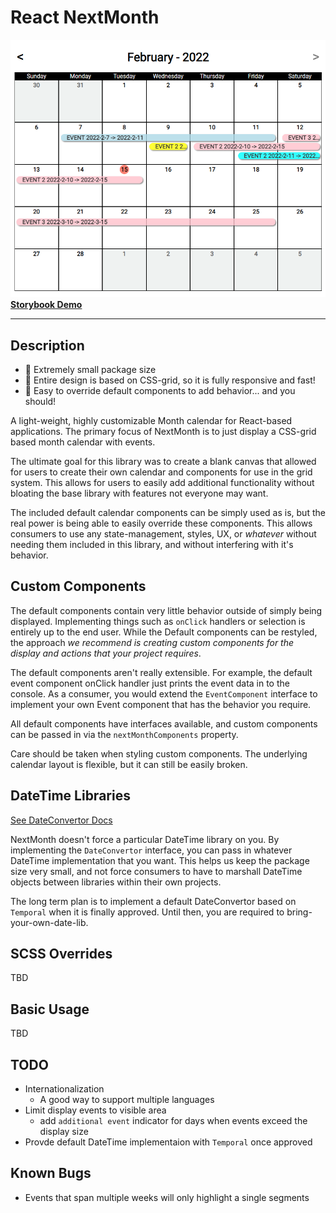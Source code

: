 # React NextMonth

![Large Calendar Preview](/assets/large_preview.png)
[**Storybook Demo**](https://bruceharrison1984.github.io/NextMonth/?path=/story/nextmonth--datefns)

---

## Description

- 🤏 Extremely small package size
- 📱 Entire design is based on CSS-grid, so it is fully responsive and fast!
- 🔩 Easy to override default components to add behavior... and you should!

A light-weight, highly customizable Month calendar for React-based applications. The primary focus of NextMonth is to just display a CSS-grid based month calendar with events.

The ultimate goal for this library was to create a blank canvas that allowed for users to create their own calendar and components for use in the grid system. This allows for users to easily add additional functionality without bloating the base library with features not everyone may want.

The included default calendar components can be simply used as is, but the real power is being able to easily override these components. This allows consumers to use any state-management, styles, UX, or _whatever_ without needing them included in this library, and without interfering with it's behavior.

## Custom Components

The default components contain very little behavior outside of simply being displayed. Implementing things such as `onClick` handlers or selection is entirely up to the end user. While the Default components can be restyled, the approach _we recommend is creating custom components for the display and actions that your project requires_.

The default components aren't really extensible. For example, the default event component onClick handler just prints the event data in to the console. As a consumer, you would extend the `EventComponent` interface to implement your own Event component that has the behavior you require.

All default components have interfaces available, and custom components can be passed in via the `nextMonthComponents` property.

Care should be taken when styling custom components. The underlying calendar layout is flexible, but it can still be easily broken.

## DateTime Libraries

[See DateConvertor Docs](src/dateConvertors/readme.md)

NextMonth doesn't force a particular DateTime library on you. By implementing the `DateConvertor` interface, you can pass in whatever DateTime implementation that you want. This helps us keep the package size very small, and not force consumers to have to marshall DateTime objects between libraries within their own projects.

The long term plan is to implement a default DateConvertor based on `Temporal` when it is finally approved. Until then, you are required to bring-your-own-date-lib.

## SCSS Overrides

TBD

## Basic Usage

TBD

## TODO

- Internationalization
  - A good way to support multiple languages
- Limit display events to visible area
  - add `additional event` indicator for days when events exceed the display size
- Provde default DateTime implementaion with `Temporal` once approved

## Known Bugs

- Events that span multiple weeks will only highlight a single segments
